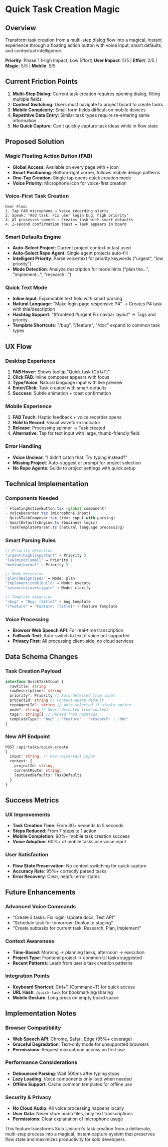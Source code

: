 # Quick Task Creation Magic

## Overview

Transform task creation from a multi-step dialog flow into a magical, instant experience through a floating action button with voice input, smart defaults, and contextual intelligence.

**Priority**: Phase 1 (High Impact, Low Effort)
**User Impact**: 5/5 | **Effort**: 2/5 | **Magic**: 5/5 | **Mobile**: 5/5

## Current Friction Points

1. **Multi-Step Dialog**: Current task creation requires opening dialog, filling multiple fields
2. **Context Switching**: Users must navigate to project board to create tasks
3. **Mobile Complexity**: Small form fields difficult on mobile devices
4. **Repetitive Data Entry**: Similar task types require re-entering same information
5. **No Quick Capture**: Can't quickly capture task ideas while in flow state

## Proposed Solution

### Magic Floating Action Button (FAB)
- **Global Access**: Available on every page with `+` icon
- **Smart Positioning**: Bottom-right corner, follows mobile design patterns
- **One-Tap Creation**: Single tap opens quick creation mode
- **Voice Priority**: Microphone icon for voice-first creation

### Voice-First Task Creation
```
User Flow:
1. Tap FAB microphone → Voice recording starts
2. Speak: "Add task: Fix user login bug, high priority"
3. AI processes speech → Creates task with smart defaults
4. 2-second confirmation toast → Task appears in board
```

### Smart Defaults Engine
- **Auto-Select Project**: Current project context or last used
- **Auto-Select Repo Agent**: Single agent projects auto-fill
- **Intelligent Priority**: Parse voice/text for priority keywords ("urgent", "low priority")
- **Mode Detection**: Analyze description for mode hints ("plan the...", "implement...", "research...")

### Quick Text Mode
- **Inline Input**: Expandable text field with smart parsing
- **Natural Language**: "Make login page responsive P4" → Creates P4 task with title/description
- **Hashtag Support**: "#frontend #urgent Fix navbar layout" → Tags and priority
- **Template Shortcuts**: "/bug", "/feature", "/doc" expand to common task types

## UX Flow

### Desktop Experience
1. **FAB Hover**: Shows tooltip "Quick task (Ctrl+T)"
2. **Click FAB**: Inline composer appears with focus
3. **Type/Voice**: Natural language input with live preview
4. **Enter/Click**: Task created with smart defaults
5. **Success**: Subtle animation + toast confirmation

### Mobile Experience
1. **FAB Touch**: Haptic feedback + voice recorder opens
2. **Hold to Record**: Visual waveform indicator
3. **Release**: Processing spinner → Task created
4. **Alternative**: Tap for text input with large, thumb-friendly field

### Error Handling
- **Voice Unclear**: "I didn't catch that. Try typing instead?"
- **Missing Project**: Auto-suggest or prompt for project selection
- **No Repo Agents**: Guide to project settings with quick setup

## Technical Implementation

### Components Needed
```typescript
- FloatingActionButton.tsx (global component)
- VoiceRecorder.tsx (microphone input)
- QuickTaskComposer.tsx (text input with parsing)
- SmartDefaultsEngine.ts (business logic)
- TaskTemplateParser.ts (natural language processing)
```

### Smart Parsing Rules
```typescript
// Priority detection
"urgent|high|important" → Priority 5
"low|minor|small" → Priority 1
"medium|normal" → Priority 3

// Mode detection
"plan|design|spec" → Mode: plan
"implement|code|build" → Mode: execute
"research|investigate" → Mode: clarify

// Template expansion
"/bug" → "Bug: [title]" + bug template
"/feature" → "Feature: [title]" + feature template
```

### Voice Processing
- **Browser Web Speech API**: For real-time transcription
- **Fallback Text**: Auto-switch to text if voice not supported
- **Privacy First**: All processing client-side, no cloud services

## Data Schema Changes

### Task Creation Payload
```typescript
interface QuickTaskInput {
  rawTitle: string
  rawDescription?: string
  priority?: Priority // Auto-detected from input
  projectId: string // Context-aware default
  repoAgentId?: string // Auto-selected if single option
  mode?: string // Smart-detected from content
  tags?: string[] // Parsed from hashtags
  templateType?: 'bug' | 'feature' | 'research' | 'doc'
}
```

### New API Endpoint
```typescript
POST /api/tasks/quick-create
{
  input: string, // Raw voice/text input
  context: {
    projectId: string,
    currentRoute: string,
    lastUsedDefaults: TaskDefaults
  }
}
```

## Success Metrics

### UX Improvements
- **Task Creation Time**: From 30+ seconds to 5 seconds
- **Steps Reduced**: From 7 steps to 1 action
- **Mobile Completion**: 90%+ mobile task creation success
- **Voice Adoption**: 60%+ of mobile tasks use voice input

### User Satisfaction
- **Flow State Preservation**: No context switching for quick capture
- **Accuracy Rate**: 95%+ correctly parsed tasks
- **Error Recovery**: Clear, helpful error states

## Future Enhancements

### Advanced Voice Commands
- "Create 3 tasks: Fix login, Update docs, Test API"
- "Schedule task for tomorrow: Deploy to staging"
- "Create subtasks for current task: Research, Plan, Implement"

### Context Awareness
- **Time-Based**: Morning → planning tasks, afternoon → execution
- **Project Type**: Frontend project → common UI tasks suggested
- **Recent Patterns**: Learn from user's task creation patterns

### Integration Points
- **Keyboard Shortcut**: Ctrl+T (Command+T) for quick access
- **URL Hash**: `/quick-task` for bookmarking/sharing
- **Mobile Gesture**: Long press on empty board space

## Implementation Notes

### Browser Compatibility
- **Web Speech API**: Chrome, Safari, Edge (95%+ coverage)
- **Graceful Degradation**: Text-only mode for unsupported browsers
- **Permissions**: Request microphone access on first use

### Performance Considerations
- **Debounced Parsing**: Wait 500ms after typing stops
- **Lazy Loading**: Voice components only load when needed
- **Offline Support**: Cache common templates for offline use

### Security & Privacy
- **No Cloud Audio**: All voice processing happens locally
- **User Data**: Never store audio files, only text transcriptions
- **Permissions**: Clear explanation of microphone usage

This feature transforms Solo Unicorn's task creation from a deliberate, multi-step process into a magical, instant capture system that preserves flow state and maximizes productivity for solo developers.
